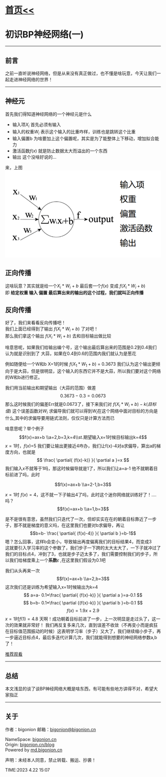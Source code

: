 # [首页<<](../../index.html)

# 初识BP神经网络(一)
<meta name="viewport" content="width=device-width, initial-scale=1.0">
<meta name="keywords" content="BP神经网络,BP network,bigonion,Markdwon,Music" />
<meta name="author" content="bigonion,bigonion@bigonion.cn">
<meta name="description"
content="之前一直听说神经网络，但是从来没有真正做过，也不懂是啥玩意，今天让我们一起走进神经网络的世界！首先我们得知道神经网络的一个神经元是什么
+ 输入项$X_i$
首先必须有输入
+ 输入的权重$W_i$
表示这个输入的比重咋样，训练也是跳转这个比重
+ 输入偏置b
为啥要加上这个偏置呢，其实是为了能整体上下移动，增加拟合能力
+ 激活函数$f(x)$
就是防止数据太大而溢出的一个东西
+ 输出
这个没啥好说的...">

---

## 前言

之前一直听说神经网络，但是从来没有真正做过，也不懂是啥玩意，今天让我们一起走进神经网络的世界！  


---

## 神经元

首先我们得知道神经网络的一个神经元是什么
+ 输入项$X_i$
首先必须有输入
+ 输入的权重$W_i$
表示这个输入的比重咋样，训练也是跳转这个比重
+ 输入偏置b
为啥要加上这个偏置呢，其实是为了能整体上下移动，增加拟合能力
+ 激活函数$f(x)$
就是防止数据太大而溢出的一个东西
+ 输出
这个没啥好说的...

来，上图
![Alt text](src/1.png)

## 正向传播

这啥玩意？其实就是给一个$X_i$ * $W_i$ + $b$
最后套一个$f(x)$ 变成 $f(X_i * W_i + b)$  
即 **给定权重 输入 偏置 最后算出来的输出的这个过程，我们就叫正向传播**

## 反向传播

好了，我们来看看反向传播吧！  
我们上面已经得到了输出 $f(X_i * W_i + b)$ 了对吧！  
那么我们拿这个输出  $f(X_i * W_i + b)$  去和目标输出做比较    

啥意思呢，如果我们给输出编个号，这个输出最后算出来的范围是0.2到0.4我们认为就是识别到了 大蒜，如果在0.4到0.6的范围内我们就认为是葱花

例如随便给一个W和b X=1的时候
 $f(X_1 * W_1 + b)$ = 0.3673
 我们认为这个输出更倾向于是大蒜，但是很明显，这个输入的东西它并不是大蒜，所以我们要对这个网络的W和b进行修正。

我们用当前输出和期望输出（大蒜的范围）做差   
$$0.3673 - 0.3=0.0673$$
那么这时候我们的偏差Err就是0.0673了，接下来我们对 $f(X_i * W_i + b)- k(目标值)$ 这个误差函数对$W_i$ 求偏导我们就可以得到$W_i$在这个网络中面对目标的方向是什么,其中的求偏导要用链式法则，仅仅只是计算方法而已

啥意思呢？举个例子  
$$f(x)=ax+b \\a=2,b=3,k=4\\st.期望输入x=1时候目标输出k=4$$
$x=1$时，$f(x)$=5 我们要让输出更接近4咋办，我们让f(x)-4对a求偏导，算出a的梯度方向，也就是
$$
  \frac{ \partial{ (f(x)-k)} }{ \partial a }=x
$$
我们输入$x$不就等于1吗，那这时候偏导就是1了，所以我们让a=a-1 他不就朝着目标前进了吗，此时

$$f(x)=ax+b \\a=2-1,b=3$$

$x=1$时 $f(x)=4$，这不就一下子输出4了吗，此时这个迷你网络就训练好了！....吗？
$$f(x)=ax+b \\a=1,b=3$$

是不是很有意思，虽然我们只迭代了一次，但却实实在在的朝着目标靠近了一步子，那不就是梯度的意义吗，在这里我们也要对b求偏导，再让
$$b=b-  \frac{ \partial{ (f(x)-4)} }{ \partial b }=b-1$$
嗯？怎么回事，这样b会变小，导致输出再度偏离我们的目标结果4，而变成3   
这就要引入学习率的这个参数了，我们步子一下跨的太大太大了，一下子就冲过了我们的目标点4，冲到了3，也就是步子迈太多了，我们需要控制我们的步子，所以我们给梯度乘上一个**系数**$\epsilon$ ,在这里我们假设为0.1吧

我们从头再来一次
$$f(x)=ax+b \\a=2,b=3$$
这次我们还是训练为希望输入x=1时候输出为k=4
$$
a=a-  0.1*\frac{ \partial{ (f(x)-k)} }{ \partial a }=a-0.1
$$
$$
b=b-  0.1*\frac{ \partial {(f(x)-k)} }{ \partial b }=b-0.1
$$
$$
f(x)=1.9x+2.9 
$$
$x=1$时$f(1)=4.8$
天啊！成功朝着目标前进了一步，上一次明显是走过头了，这一次的效果就非常好！
我们再反复多来几次，直到误差不收敛（不再变小而是疯狂在目标值范围振动的时候）这表明学习率（步子）又大了，我们继续缩小步子，再一步逼近目标点4，最后多迭代计算几次，我们就能得到想要的神经网络参数a,b了！



[推荐观看](https://www.bilibili.com/video/BV1yG411x7Cc/?spm_id_from=333.337.search-card.all.click&vd_source=347109678632e4593a175ba64105c5ff)

---

## 总结
本文浅显的谈了谈BP神经网络大概是啥东西，有可能有些地方讲得不对，希望大家指正

---

## 关于

作者：bigonion
邮箱：bigonion@bigonion.cn  

NameSpace: [bigonion.cn](https://bigonion.cn)   
Origin: [bigonion.cn/blog](https://bigonion.cn/blog)    
Powered by [md.bigonion.cn](https://bigonion.cn/blog)   

声明：未经本人同意，禁止转载、搬运、抄袭！  

TIME:2023 4.22 15:07